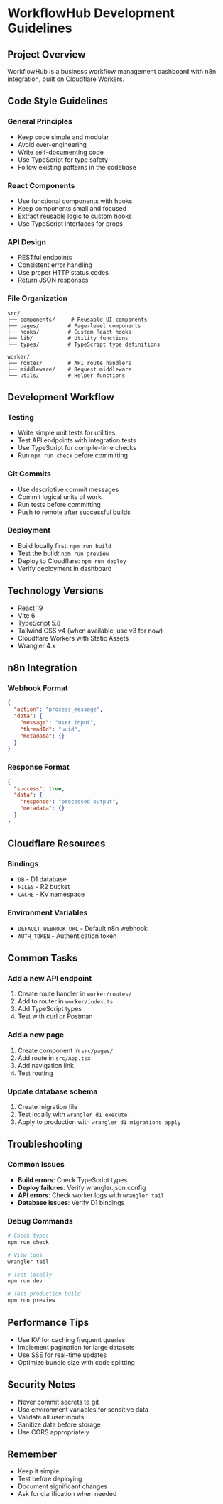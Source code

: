 # WorkflowHub Development Guidelines

## Project Overview
WorkflowHub is a business workflow management dashboard with n8n integration, built on Cloudflare Workers.

## Code Style Guidelines

### General Principles
- Keep code simple and modular
- Avoid over-engineering
- Write self-documenting code
- Use TypeScript for type safety
- Follow existing patterns in the codebase

### React Components
- Use functional components with hooks
- Keep components small and focused
- Extract reusable logic to custom hooks
- Use TypeScript interfaces for props

### API Design
- RESTful endpoints
- Consistent error handling
- Use proper HTTP status codes
- Return JSON responses

### File Organization
```
src/
├── components/     # Reusable UI components
├── pages/         # Page-level components
├── hooks/         # Custom React hooks
├── lib/           # Utility functions
└── types/         # TypeScript type definitions

worker/
├── routes/        # API route handlers
├── middleware/    # Request middleware
└── utils/         # Helper functions
```

## Development Workflow

### Testing
- Write simple unit tests for utilities
- Test API endpoints with integration tests
- Use TypeScript for compile-time checks
- Run `npm run check` before committing

### Git Commits
- Use descriptive commit messages
- Commit logical units of work
- Run tests before committing
- Push to remote after successful builds

### Deployment
- Build locally first: `npm run build`
- Test the build: `npm run preview`
- Deploy to Cloudflare: `npm run deploy`
- Verify deployment in dashboard

## Technology Versions
- React 19
- Vite 6
- TypeScript 5.8
- Tailwind CSS v4 (when available, use v3 for now)
- Cloudflare Workers with Static Assets
- Wrangler 4.x

## n8n Integration

### Webhook Format
```json
{
  "action": "process_message",
  "data": {
    "message": "user input",
    "threadId": "uuid",
    "metadata": {}
  }
}
```

### Response Format
```json
{
  "success": true,
  "data": {
    "response": "processed output",
    "metadata": {}
  }
}
```

## Cloudflare Resources

### Bindings
- `DB` - D1 database
- `FILES` - R2 bucket
- `CACHE` - KV namespace

### Environment Variables
- `DEFAULT_WEBHOOK_URL` - Default n8n webhook
- `AUTH_TOKEN` - Authentication token

## Common Tasks

### Add a new API endpoint
1. Create route handler in `worker/routes/`
2. Add to router in `worker/index.ts`
3. Add TypeScript types
4. Test with curl or Postman

### Add a new page
1. Create component in `src/pages/`
2. Add route in `src/App.tsx`
3. Add navigation link
4. Test routing

### Update database schema
1. Create migration file
2. Test locally with `wrangler d1 execute`
3. Apply to production with `wrangler d1 migrations apply`

## Troubleshooting

### Common Issues
- **Build errors**: Check TypeScript types
- **Deploy failures**: Verify wrangler.json config
- **API errors**: Check worker logs with `wrangler tail`
- **Database issues**: Verify D1 bindings

### Debug Commands
```bash
# Check types
npm run check

# View logs
wrangler tail

# Test locally
npm run dev

# Test production build
npm run preview
```

## Performance Tips
- Use KV for caching frequent queries
- Implement pagination for large datasets
- Use SSE for real-time updates
- Optimize bundle size with code splitting

## Security Notes
- Never commit secrets to git
- Use environment variables for sensitive data
- Validate all user inputs
- Sanitize data before storage
- Use CORS appropriately

## Remember
- Keep it simple
- Test before deploying
- Document significant changes
- Ask for clarification when needed